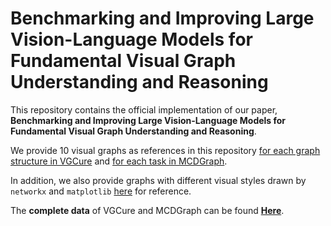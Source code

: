 # Benchmarking and Improving Large Vision-Language Models for Fundamental Visual Graph Understanding and Reasoning
This repository contains the official implementation of our paper, **Benchmarking and Improving Large Vision-Language Models for Fundamental Visual Graph Understanding and Reasoning**.

We provide 10 visual graphs as references in this repository [for each graph structure in VGCure](VGCure/images/) and [for each task in MCDGraph](MCDGraph/images/).

In addition, we also provide graphs with different visual styles drawn by `networkx` and `matplotlib` [here](VGCure/images_networkx/) for reference.

The **complete data** of VGCure and MCDGraph can be found [**Here**](https://drive.google.com/drive/folders/1WF3KyYTh3flhICzexoqHvV7OzWmxt1aB?usp=sharing).
